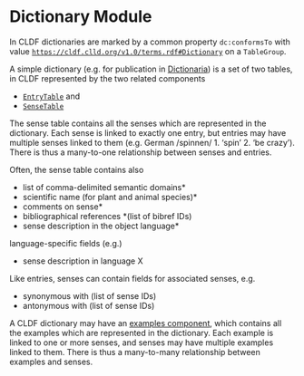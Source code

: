 # Dictionary Module

In CLDF dictionaries are marked by a common property `dc:conformsTo` with value
[`https://cldf.clld.org/v1.0/terms.rdf#Dictionary`](https://cldf.clld.org/v1.0/terms.rdf#Dictionary)
on a `TableGroup`.

A simple dictionary (e.g. for publication in [Dictionaria](http://dictionaria.clld.org)) 
is a set of two tables, in CLDF represented by the two related components
- [`EntryTable`](../../components/entries) and
- [`SenseTable`](../../components/senses)

The sense table contains all the senses which are represented in the
dictionary. Each sense is linked to exactly one entry, but entries may
have multiple senses linked to them (e.g. German /spinnen/ 1. ‘spin’ 2.
‘be crazy’). There is thus a many-to-one relationship between senses and
entries.

Often, the sense table contains also

* list of comma-delimited semantic domains*
* scientific name (for plant and animal species)*
* comments on sense*
* bibliographical references *(list of bibref IDs)
* sense description in the object language*

language-specific fields (e.g.)

* sense description in language X

Like entries, senses can contain fields for associated senses, e.g.

* synonymous with (list of sense IDs)
* antonymous with (list of sense IDs)

A CLDF dictionary may have an [examples component](../../components/examples),
which contains all the examples which are represented in the
dictionary. Each example is linked to one or more senses, and senses may
have multiple examples linked to them. There is thus a many-to-many
relationship between examples and senses. 
